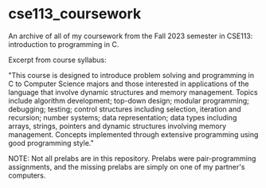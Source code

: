 # cse113_coursework
An archive of all of my coursework from the Fall 2023 semester in CSE113: introduction to programming in C.

Excerpt from course syllabus: 

"This course is designed to introduce problem solving and
programming in C to Computer Science majors and those interested in applications of the
language that involve dynamic structures and memory management. Topics include
algorithm development; top-down design; modular programming; debugging; testing;
control structures including selection, iteration and recursion; number systems; data
representation; data types including arrays, strings, pointers and dynamic structures
involving memory management. Concepts implemented through extensive programming
using good programming style."

NOTE: Not all prelabs are in this repository. Prelabs were pair-programming assignments, 
and the missing prelabs are simply on one of my partner's computers.
